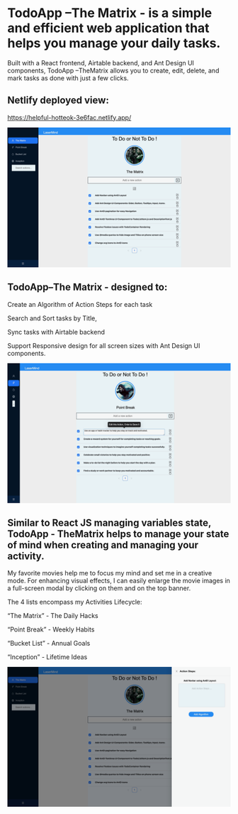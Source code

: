 # TodoApp –The Matrix - is a simple and efficient web application that helps you manage your daily tasks.  

Built with a React frontend, Airtable backend, and Ant Design UI components, TodoApp –TheMatrix allows you to create, edit, delete, and mark tasks as done with just a few clicks. 

## Netlify deployed view:
https://helpful-hotteok-3e6fac.netlify.app/

<img alt="TodoApp-Matrix" src="/react-todo-app/src/UI/Images/TodoApp-TheMatrix.png" width="700px" >

## TodoApp–The Matrix - designed to: 

Create an Algorithm of Action Steps  for each task 

Search and Sort tasks by Title, 

Sync tasks with Airtable backend 

Support Responsive design for all screen sizes with Ant Design UI components.

<img alt="Task-Edit" src="/react-todo-app/src/UI/Images/PointBreak-Edit.png" width="700px" >

## Similar to React JS managing variables state, TodoApp - TheMatrix helps to manage your state of mind when creating and managing your activity.  

My favorite movies help me to focus my mind and set me in a creative mode.
For enhancing visual effects, I can easily enlarge the movie images in a full-screen modal by clicking on them and on the top banner.

 

The 4 lists encompass my Activities Lifecycle:  

“The Matrix” - The Daily Hacks 

“Point Break” - Weekly Habits 

“Bucket List” - Annual Goals 

“Inception” - Lifetime Ideas 

<img alt="Description-Edit" src="/react-todo-app/src/UI/Images/Description-Drawer.png" width="700px" >
